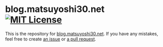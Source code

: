 blog.matsuyoshi30.net [![MIT License](http://img.shields.io/badge/license-MIT-blue.svg?style=flat-square)](/LICENSE)
===

This is the repository for [blog.matsuyoshi30.net](http://blog.matsuyoshi30.net/). If you have any mistakes, feel free to create [an issue](https://github.com/matsuyoshi30/blog/issues/new) or [a pull request](https://github.com/matsuyoshi30/blog/compare).
